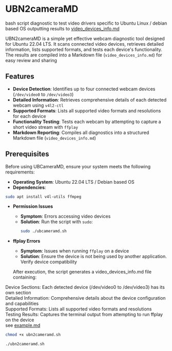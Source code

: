 # UBN2cameraMD
bash script diagnostic to test video drivers specific to Ubuntu Linux / debian based OS outputting results to <a href="https://github.com/AIMLdr/UBN2cameraMD/blob/main/example.md">video_devices_info.md</a>

UBN2cameraMD is a simple yet effective webcam diagnostic tool designed for Ubuntu 22.04 LTS. It scans connected video devices, retrieves detailed information, lists supported formats, and tests each device's functionality. The results are compiled into a Markdown file (`video_devices_info.md`) for easy review and sharing

## Features

- **Device Detection**: Identifies up to four connected webcam devices (`/dev/video0` to `/dev/video3`)
- **Detailed Information**: Retrieves comprehensive details of each detected webcam using `v4l2-ctl`
- **Supported Formats**: Lists all supported video formats and resolutions for each device
- **Functionality Testing**: Tests each webcam by attempting to capture a short video stream with `ffplay`
- **Markdown Reporting**: Compiles all diagnostics into a structured Markdown file (`video_devices_info.md`)

## Prerequisites

Before using UBCameraMD, ensure your system meets the following requirements:

- **Operating System**: Ubuntu 22.04 LTS / Debian based OS
- **Dependencies**:
```bash
sudo apt install v4l-utils ffmpeg
```

- **Permission Issues**
  - **Symptom**: Errors accessing video devices
  - **Solution**: Run the script with `sudo`:
    ```bash
    sudo ./ubcameramd.sh
    ```

- **ffplay Errors**
  - **Symptom**: Issues when running `ffplay` on a device
  - **Solution**: Ensure the device is not being used by another application. Verify device compatibility
 
  After execution, the script generates a video_devices_info.md file containing:

Device Sections: Each detected device (/dev/video0 to /dev/video3) has its own section<br />
Detailed Information: Comprehensive details about the device configuration and capabilities<br />
Supported Formats: Lists all supported video formats and resolutions<br />
Testing Results: Captures the terminal output from attempting to run ffplay on the device<br />
see <a href="https://github.com/AIMLdr/UBN2cameraMD/blob/main/example.md">example.md</a>

```bash
chmod +x ubn2cameramd.sh
```
```bash
./ubn2cameramd.sh
```
